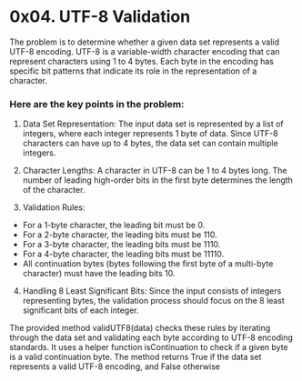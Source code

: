 # 0x04. UTF-8 Validation

The problem is to determine whether a given data set represents a valid UTF-8 encoding.
UTF-8 is a variable-width character encoding that can represent characters
using 1 to 4 bytes. Each byte in the encoding has specific bit patterns
that indicate its role in the representation of a character.

### Here are the key points in the problem:

1. Data Set Representation: The input data set is represented by a list of integers,
   where each integer represents 1 byte of data. Since UTF-8 characters can have up
   to 4 bytes, the data set can contain multiple integers.

2. Character Lengths: A character in UTF-8 can be 1 to 4 bytes long.
   The number of leading high-order bits in the first byte determines the length of the character.

3. Validation Rules:
  - For a 1-byte character, the leading bit must be 0.
  - For a 2-byte character, the leading bits must be 110.
  - For a 3-byte character, the leading bits must be 1110.
  - For a 4-byte character, the leading bits must be 11110.
  - All continuation bytes (bytes following the first byte of a
    multi-byte character) must have the leading bits 10.
4. Handling 8 Least Significant Bits: Since the input consists of
   integers representing bytes, the validation process should focus
   on the 8 least significant bits of each integer.

The provided method validUTF8(data) checks these rules by iterating through the
data set and validating each byte according to UTF-8 encoding standards.
It uses a helper function isContinuation to check if a given byte is a valid
continuation byte. The method returns True if the data set represents a
valid UTF-8 encoding, and False otherwise

